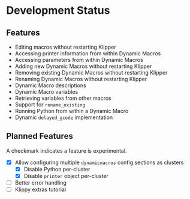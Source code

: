 # Development Status

## Features

- Editing macros without restarting Klipper
- Accessing printer information from within Dynamic Macros
- Accessing parameters from within Dynamic Macros
- Adding new Dynamic Macros without restarting Klipper
- Removing existing Dynamic Macros without restarting Klipper
- Renaming Dynamic Macros without restarting Klipper
- Dynamic Macro descriptions
- Dynamic Macro variables
- Retrieving variables from other macros
- Support for `rename_existing`
- Running Python from within a Dynamic Macro
- Dynamic `delayed_gcode` implementation

## Planned Features

A checkmark indicates a feature is experimental.

- [X] Allow configuring multiple `dynamicmacros` config sections as clusters
    - [X] Disable Python per-cluster
    - [X] Disable `printer` object per-cluster
- [ ] Better error handling
- [ ] Klippy extras tutorial